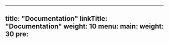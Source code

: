 
---
title: "Documentation"
linkTitle: "Documentation"
weight: 10
menu:
  main:
    weight: 30
    pre: <i class='fa-solid fa-book'></i>
---





